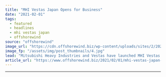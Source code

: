 ```yaml
---
title: "MHI Vestas Japan Opens for Business"
date: "2021-02-01"
tags: 
  - featured
  - headlines
  - mhi vestas japan
  - offshorewind
source: "offshorewind"
image_url: "https://cdn.offshorewind.biz/wp-content/uploads/sites/2/2021/02/01095009/MHI-Vestas-Japan-Opens-for-Business.jpg"
image_fp: "/assets/img/post_thumbnails/4.jpg"
lead: "Mitsubishi Heavy Industries and Vestas have launched MHI Vestas Japan, a joint venture targeting"
article_url: "https://www.offshorewind.biz/2021/02/01/mhi-vestas-japan-opens-for-business/"
---
```


---
